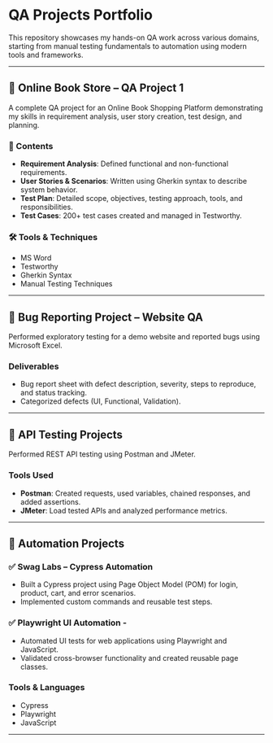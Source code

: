 # QA Projects Portfolio

This repository showcases my hands-on QA work across various domains, starting from manual testing fundamentals to automation using modern tools and frameworks.

---

## 📘 Online Book Store – QA Project 1

A complete QA project for an Online Book Shopping Platform demonstrating my skills in requirement analysis, user story creation, test design, and planning.

### 📄 Contents

- **Requirement Analysis**: Defined functional and non-functional requirements.
- **User Stories & Scenarios**: Written using Gherkin syntax to describe system behavior.
- **Test Plan**: Detailed scope, objectives, testing approach, tools, and responsibilities.
- **Test Cases**: 200+ test cases created and managed in Testworthy.

### 🛠 Tools & Techniques

- MS Word  
- Testworthy  
- Gherkin Syntax  
- Manual Testing Techniques  

---

## 🐞 Bug Reporting Project – Website QA

Performed exploratory testing for a demo website and reported bugs using Microsoft Excel.

### Deliverables

- Bug report sheet with defect description, severity, steps to reproduce, and status tracking.
- Categorized defects (UI, Functional, Validation).

---

## 🔗 API Testing Projects

Performed REST API testing using Postman and JMeter.

### Tools Used

- **Postman**: Created requests, used variables, chained responses, and added assertions.  
- **JMeter**: Load tested APIs and analyzed performance metrics.

---

## 🤖 Automation Projects

### ✅ Swag Labs – Cypress Automation

- Built a Cypress project using Page Object Model (POM) for login, product, cart, and error scenarios.
- Implemented custom commands and reusable test steps.

### ✅ Playwright UI Automation -

- Automated UI tests for web applications using Playwright and JavaScript.
- Validated cross-browser functionality and created reusable page classes.

### Tools & Languages

- Cypress  
- Playwright  
- JavaScript  

--------------------------------------------------------------------------------------------------------------------
